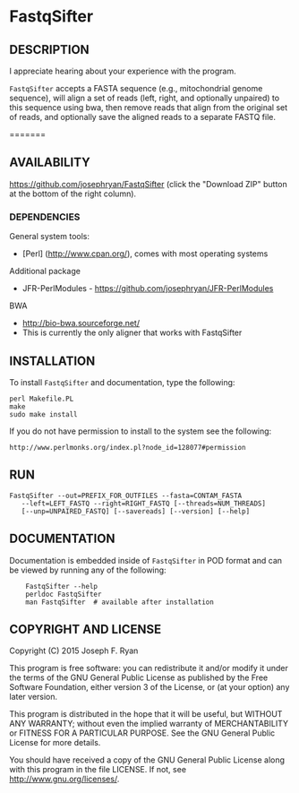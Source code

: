 # FastqSifter

## DESCRIPTION

I appreciate hearing about your experience with the program.

`FastqSifter` accepts a FASTA sequence (e.g., mitochondrial genome sequence), will align a set of reads (left, right, and optionally unpaired) to this sequence using bwa, then remove reads that align from the original set of reads, and optionally save the aligned reads to a separate FASTQ file.

=======
## AVAILABILITY

https://github.com/josephryan/FastqSifter (click the "Download ZIP" button at the bottom of the right column).

### DEPENDENCIES

General system tools:
- [Perl] (http://www.cpan.org/), comes with most operating systems

Additional package
- JFR-PerlModules  - https://github.com/josephryan/JFR-PerlModules

BWA
- http://bio-bwa.sourceforge.net/
- This is currently the only aligner that works with FastqSifter

## INSTALLATION

To install `FastqSifter` and documentation, type the following:

    perl Makefile.PL
    make
    sudo make install

If you do not have permission to install to the system see the following:

    http://www.perlmonks.org/index.pl?node_id=128077#permission

## RUN

    FastqSifter --out=PREFIX_FOR_OUTFILES --fasta=CONTAM_FASTA
       --left=LEFT_FASTQ --right=RIGHT_FASTQ [--threads=NUM_THREADS]
       [--unp=UNPAIRED_FASTQ] [--savereads] [--version] [--help]

## DOCUMENTATION

Documentation is embedded inside of `FastqSifter` in POD format and
can be viewed by running any of the following:

        FastqSifter --help
        perldoc FastqSifter
        man FastqSifter  # available after installation

## COPYRIGHT AND LICENSE

Copyright (C) 2015 Joseph F. Ryan

This program is free software: you can redistribute it and/or modify
it under the terms of the GNU General Public License as published by
the Free Software Foundation, either version 3 of the License, or
(at your option) any later version.

This program is distributed in the hope that it will be useful,
but WITHOUT ANY WARRANTY; without even the implied warranty of
MERCHANTABILITY or FITNESS FOR A PARTICULAR PURPOSE.  See the
GNU General Public License for more details.

You should have received a copy of the GNU General Public License
along with this program in the file LICENSE.  If not, see
http://www.gnu.org/licenses/.
